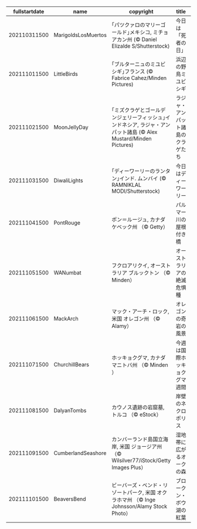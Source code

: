 |fullstartdate|name|copyright|title|image|
|--|--|--|--|--|
202110311500|MarigoldsLosMuertos|｢パツクァロのマリーゴールド｣メキシコ, ミチョアカン州 (© Daniel Elizalde S/Shutterstock)|今日は「死者の日」|![](/ja-JP/2021/11/202110311500MarigoldsLosMuertos.jpg)|
202111011500|LittleBirds|｢ブルターニュのミユビシギ｣フランス (© Fabrice Cahez/Minden Pictures)|浜辺の野鳥ミユビシギ|![](/ja-JP/2021/11/202111011500LittleBirds.jpg)|
202111021500|MoonJellyDay|｢ミズクラゲとゴールデンジェリーフィッシュ｣インドネシア, ラジャ・アンパット諸島  (© Alex Mustard/Minden Pictures)|ラジャ・アンパット諸島のクラゲたち|![](/ja-JP/2021/11/202111021500MoonJellyDay.jpg)|
202111031500|DiwaliLights|｢ディーワーリーのランタン｣インド. ムンバイ  (© RAMNIKLAL MODI/Shutterstock)|今日はディーワーリー|![](/ja-JP/2021/11/202111031500DiwaliLights.jpg)|
202111041500|PontRouge|ポン＝ルージュ,  カナダ ケベック州 （© Getty）|パルマー川の屋根付き橋|![](/ja-JP/2021/11/202111041500PontRouge.jpg)|
202111051500|WANumbat|フクロアリクイ, オーストラリア ブルックトン （© Minden）|オーストラリアの絶滅危惧種|![](/ja-JP/2021/11/202111051500WANumbat.jpg)|
202111061500|MackArch|マック・アーチ・ロック, 米国 オレゴン州 （© Alamy）|オレゴンの奇岩の風景|![](/ja-JP/2021/11/202111061500MackArch.jpg)|
202111071500|ChurchillBears|ホッキョクグマ, カナダ マニトバ州 （© Minden ）|今週は国際ホッキョクグマ週間|![](/ja-JP/2021/11/202111071500ChurchillBears.jpg)|
202111081500|DalyanTombs|カウノス遺跡の岩窟墓,  トルコ （© eStock）|岸壁のネクロポリス|![](/ja-JP/2021/11/202111081500DalyanTombs.jpg)|
202111091500|CumberlandSeashore|カンバーランド島国立海岸, 米国 ジョージア州 （© Wilsilver77/iStock/Getty Images Plus）|湿地帯に広がるオークの森|![](/ja-JP/2021/11/202111091500CumberlandSeashore.jpg)|
202111101500|BeaversBend|ビーバーズ・ベンド・リゾートパーク, 米国 オクラホマ州 （© Inge Johnsson/Alamy Stock Photo）|ブロークン・ボウ湖の紅葉|![](/ja-JP/2021/11/202111101500BeaversBend.jpg)|
